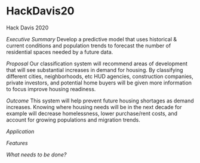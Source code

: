 # HackDavis20

Hack Davis 
2020


*Executive Summary*
Develop a predictive model that uses historical & current conditions and population trends to forecast the number of residential spaces needed by a future data. 

*Proposal*
Our classification system will recommend areas of development that will see substantial increases in demand for housing. By classifying different cities, neighborhoods, etc HUD agencies, construction companies, private investors, and potential home buyers will be given more information to focus improve housing readiness.  

*Outcome*
This system will help prevent future housing shortages as demand increases. Knowing where housing needs will be in the next decade for example will decrease homelessness, lower purchase/rent costs, and account for growing populations and migration trends.

*Application*

*Features*




*What needs to be done?*

